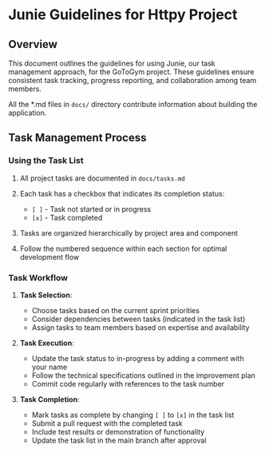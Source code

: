 # Junie Guidelines for Httpy Project

## Overview

This document outlines the guidelines for using Junie, our task management approach, for the GoToGym project. These guidelines ensure consistent task tracking, progress reporting, and collaboration among team members.

All the *.md files in `docs/` directory contribute information about building the application.

## Task Management Process

### Using the Task List

1. All project tasks are documented in `docs/tasks.md`
2. Each task has a checkbox that indicates its completion status:
    - `[ ]` - Task not started or in progress
    - `[x]` - Task completed

3. Tasks are organized hierarchically by project area and component
4. Follow the numbered sequence within each section for optimal development flow

### Task Workflow

1. **Task Selection**:
    - Choose tasks based on the current sprint priorities
    - Consider dependencies between tasks (indicated in the task list)
    - Assign tasks to team members based on expertise and availability

2. **Task Execution**:
    - Update the task status to in-progress by adding a comment with your name
    - Follow the technical specifications outlined in the improvement plan
    - Commit code regularly with references to the task number

3. **Task Completion**:
    - Mark tasks as complete by changing `[ ]` to `[x]` in the task list
    - Submit a pull request with the completed task
    - Include test results or demonstration of functionality
    - Update the task list in the main branch after approval
